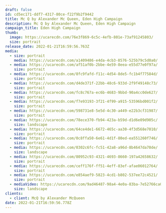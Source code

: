 ```yaml
---
draft: false
id: cd5ec171-ddf7-4317-80ce-f22f9b2f9442
title: Mc Q by Alexander Mc Queen, Eden High Campaign
description: Mc Q by Alexander Mc Queen, Eden High Campaign
campaign_title: Eden High Campaign
thumb:
  image: https://ucarecdn.com/76e3f869-6c5c-4efb-801e-73af91245803/
  size: portrait
release_date: 2022-01-21T16:59:56.763Z
media:
  - size: portrait
    media: https://ucarecdn.com/a1409486-e4da-4cb3-8576-525b79c5d0a0/
  - media: https://ucarecdn.com/af51af0b-2bbe-4e59-8eea-e55d77e0f97a/
    size: portrait
  - media: https://ucarecdn.com/8fc9fafd-f11c-4d54-8de5-fc1b4f77584d/
    size: portrait
  - media: https://ucarecdn.com/d4de371f-22bb-48c6-933d-2f9f49148c73/
    size: portrait
  - media: https://ucarecdn.com/fc8c767a-ec6b-4683-9bbd-90a4cc0de627/
    size: portrait
  - media: https://ucarecdn.com/f7e93193-3f21-4f99-a915-53596bd001f2/
    size: portrait
  - media: https://ucarecdn.com/598731e8-5e5d-4c30-a449-e22b3cf31987/
    size: portrait
  - media: https://ucarecdn.com/78ece370-fb94-423a-b59d-d1d6e09d905c/
    size: landscape
  - media: https://ucarecdn.com/64ce4de1-6672-465c-aa30-4f3d568e7010/
    size: portrait
  - media: https://ucarecdn.com/0c8ffa50-6e61-4d1f-80ed-ea551260f746/
    size: portrait
  - media: https://ucarecdn.com/0302c6fc-fc51-42a8-a96d-8b4647da70de/
    size: landscape
  - media: https://ucarecdn.com/80952c93-4321-4693-8660-197a42658632/
    size: portrait
  - media: https://ucarecdn.com/ceff176f-ff51-4eff-83ef-afae06012764/
    size: portrait
  - media: https://ucarecdn.com/e854aef9-5823-4cd1-b802-537ee72c4521/
    size: portrait
  - mediaVideo: https://ucarecdn.com/9ad46487-98a4-4e0a-83ba-7e52766ca083/
    size: landscape
clients:
  - client: McQ by Alexander McQueen
date: 2022-01-21T16:59:56.778Z
---
```

